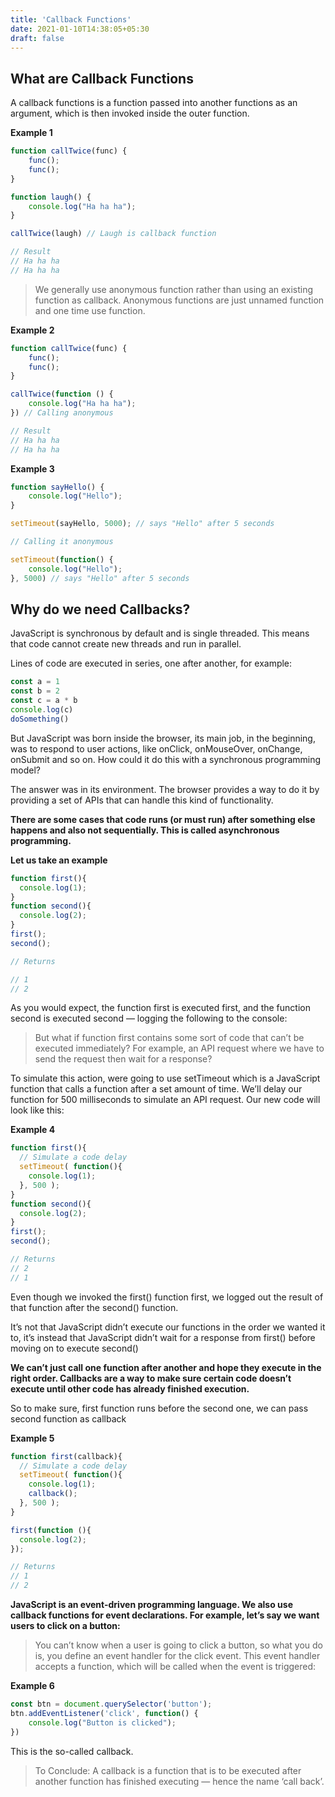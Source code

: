```yaml
---
title: 'Callback Functions'
date: 2021-01-10T14:38:05+05:30
draft: false
---
```


## What are Callback Functions

A callback functions is a function passed into another functions as an argument, which is then invoked inside the outer function.

**Example 1**

```javascript
function callTwice(func) {
	func();
	func();
}

function laugh() {
	console.log("Ha ha ha");
}

callTwice(laugh) // Laugh is callback function

// Result
// Ha ha ha 
// Ha ha ha
```

> We generally use anonymous function rather than using an existing function as callback. Anonymous functions are just unnamed function and one time use function.

**Example 2**

```javascript
function callTwice(func) {
	func();
	func();
}

callTwice(function () {
	console.log("Ha ha ha");
}) // Calling anonymous

// Result
// Ha ha ha 
// Ha ha ha
```

**Example 3**

```javascript
function sayHello() {
	console.log("Hello");
}

setTimeout(sayHello, 5000); // says "Hello" after 5 seconds

// Calling it anonymous

setTimeout(function() {
	console.log("Hello");
}, 5000) // says "Hello" after 5 seconds
```

## Why do we need Callbacks?

JavaScript is synchronous by default and is single threaded. This means that code cannot create new threads and run in parallel.

Lines of code are executed in series, one after another, for example:

```javascript
const a = 1
const b = 2
const c = a * b
console.log(c)
doSomething()
```

But JavaScript was born inside the browser, its main job, in the beginning, was to respond to user actions, like onClick, onMouseOver, onChange, onSubmit and so on. How could it do this with a synchronous programming model?

The answer was in its environment. The browser provides a way to do it by providing a set of APIs that can handle this kind of functionality.

**There are some cases that code runs (or must run) after something else happens and also not sequentially. This is called asynchronous programming.**

**Let us take an example**

```javascript
function first(){
  console.log(1);
}
function second(){
  console.log(2);
}
first();
second();

// Returns

// 1
// 2 
```

As you would expect, the function first is executed first, and the function second is executed second — logging the following to the console:

> But what if function first contains some sort of code that can’t be executed immediately? For example, an API request where we have to send the request then wait for a response? 

To simulate this action, were going to use setTimeout which is a JavaScript function that calls a function after a set amount of time. We’ll delay our function for 500 milliseconds to simulate an API request. Our new code will look like this:

**Example 4**

```javascript
function first(){
  // Simulate a code delay
  setTimeout( function(){
    console.log(1);
  }, 500 );
}
function second(){
  console.log(2);
}
first();
second();

// Returns
// 2
// 1
```

Even though we invoked the first() function first, we logged out the result of that function after the second() function.

It’s not that JavaScript didn’t execute our functions in the order we wanted it to, it’s instead that JavaScript didn’t wait for a response from first() before moving on to execute second()

**We can’t just call one function after another and hope they execute in the right order. Callbacks are a way to make sure certain code doesn’t execute until other code has already finished execution.**

So to make sure, first function runs before the second one, we can pass second function as callback

**Example 5**

```javascript
function first(callback){
  // Simulate a code delay
  setTimeout( function(){
    console.log(1);
    callback();
  }, 500 );
}

first(function (){
  console.log(2);
});

// Returns
// 1
// 2
```

**JavaScript is an event-driven programming language. We also use callback functions for event declarations. For example, let’s say we want users to click on a button:**

> You can’t know when a user is going to click a button, so what you do is, you define an event handler for the click event. This event handler accepts a function, which will be called when the event is triggered:

**Example 6**

```javascript
const btn = document.querySelector('button');
btn.addEventListener('click', function() {
	console.log("Button is clicked");
})
```

This is the so-called callback.

> To Conclude: A callback is a function that is to be executed after another function has finished executing — hence the name ‘call back’.